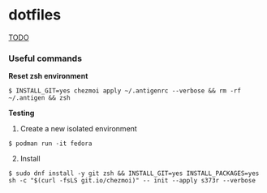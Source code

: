 # dotfiles

[TODO](https://github.com/s373r/dotfiles/issues/5)

### Useful commands

**Reset zsh environment**
```shell
$ INSTALL_GIT=yes chezmoi apply ~/.antigenrc --verbose && rm -rf ~/.antigen && zsh
```

**Testing**

1. Create a new isolated environment
```shell
$ podman run -it fedora
```

2. Install
```shell
$ sudo dnf install -y git zsh && INSTALL_GIT=yes INSTALL_PACKAGES=yes sh -c "$(curl -fsLS git.io/chezmoi)" -- init --apply s373r --verbose
```
